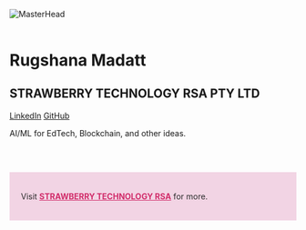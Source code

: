<!DOCTYPE html>
![MasterHead](https://raw.githubusercontent.com/strawberryANOVA/assets-placeholder.txt/main/a_white_cyborg_hand_holding_a_big.jpeg)
<html lang="en">
</head>
<body>
  <header></header>
  <h1>Rugshana Madatt</h1>
  <h2>STRAWBERRY TECHNOLOGY RSA PTY LTD</h2>
  <div class="links">
    <a href="https://www.linkedin.com/in/rmadatt786/" target="_blank">LinkedIn</a>
    <a href="https://github.com/rmadatt/" target="_blank">GitHub</a>
  </div>
  <p class="tagline">AI/ML for EdTech, Blockchain, and other ideas.</p>
</body>
</html>
  <footer style="margin-top: 60px; padding: 20px; background-color: #f2d4e4;">
    <p style="font-size: 1em; color: #2c2c2c;">
      Visit <a href="https://redpomelo.org.za/strawberry-technology-rsa" target="_blank" style="color: #d12c6a; font-weight: bold;">STRAWBERRY TECHNOLOGY RSA</a> for more.
    </p>
  </footer>

